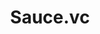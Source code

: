 ---
layout: firm_page
title: "Sauce.vc"
id: "sauce.vc"
permalink: "/saucevcsauce.vc/"
website: "https://sauce.vc"
offices: "New Delhi (India)"
investment_stages: "Seed, Series A"
portfolio_companies: "XYXX, Mokobara, Supertails, Innovist, Perfora, The Whole Truth, BabyOrgano, Dr. Paws, Hocco, Jollee, Kreo, Rockit, Dpanda, Hoovu, MyMuse, Hypd, Aroleap, QuikAF, &Me, Postcard, Misters, Gobbly, Mabel, KleeNest, Adeha, FoodKraft"
portfolio_link: "https://sauce.vc/portfolio/"
investment_markets: "F&B, personal care, Apparel/lifestyle"
founded_year: "2019"
description: "Sauce.vc is a venture capital fund focused on early-stage consumer brands in India. They partner with startups in F&B, personal care, and apparel/lifestyle, emphasizing a high-engagement model and long-term partnerships."
linkedin: "https://www.linkedin.com/company/sauce-vc/"
twitter: "https://twitter.com/saucevc?s=21&t=YEV8ufKUmewhYticsOmO4Q"
instagram: "https://instagram.com/sauce_vc?igshid=NTc4MTIwNjQ2YQ=="
team_page: "https://sauce.vc/team/"
investor_type: "Venture Capital"
crunchbase: "https://www.crunchbase.com/organization/sauce-vc"
pitchbook: "https://pitchbook.com/profiles/investor/266076-01"

# SEO Optimization
meta_title: "Sauce.vc - VC Firm - projectstartups.com"
meta_description: "Sauce.vc, Sauce.vc is a venture capital fund focused on early-stage consumer brands in India. They partner with startups in F&B, personal care, and apparel/life..."
meta_keywords: "Sauce.vc, F&B, personal care, Apparel/lifestyle, VC firm, venture capital, startup investor, projectstartups.com"
canonical_url: "https://vc.projectstartups.com/saucevcsauce.vc/"
---